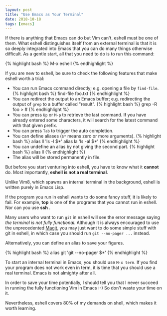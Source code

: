 ```yaml
---
layout: post
title: "Use Emacs as Your Terminal"
date: 2018-10-18
tags: [emacs]
---
```


If there is anything that Emacs can do but Vim can't, eshell must be one of them. What eshell distinguishes itself from an external terminal is that it is so deeply integrated into Emacs that you can do many things otherwise difficult. As a gentle start, all that you need to do is to run this command:

{% highlight bash %}
M-x eshell
{% endhighlight %}

If you are new to eshell, be sure to check the following features that make eshell worth a trial:

- You can run Emacs command directly; e.g. opening a file by `find-file`.
{% highlight bash %}
find-file foo.txt
{% endhighlight %}
- You can redirect the output to an Emacs buffer; e.g. redirecting the output of `grep` to a buffer called "result".
{% highlight bash %}
grep -R foo > #<buffer result>
{% endhighlight %}
- You can press `Up` or `M-p` to retrieve the last command. If you have already entered some characters, it will search for the latest command with that given prefix.
- You can press `Tab` to trigger the auto completion.
- You can define aliases (`$*` means zero or more arguments).
{% highlight bash %}
alias ll 'ls -l $\*'
alias la 'ls -al $\*'
{% endhighlight %}
- You can undefine an alias by not giving the second part.
{% highlight bash %}
alias ll
{% endhighlight %}
- The alias will be stored permanently in file.

But before you start venturing into eshell, you have to know what it **cannot** do. Most importantly, **eshell is not a real terminal**.

Unlike Vim8, which spawns an internal terminal in the background, eshell is written purely in Emacs Lisp.

If the program you run in eshell wants to do some fancy stuff, it is likely to fail. For example, **top** is one of the programs that you cannot run in eshell. Nor can you use **ssh** .

Many users who want to run `git` in eshell will see the error message saying *the terminal is not fully functional*. Although it is always encouraged to use the unprecedented [Magit](https://magit.vc), you may just want to do some simple stuff with git in eshell, in which case you should run `git --no-pager ...` instead.

Alternatively, you can define an alias to save your figures.

{% highlight bash %}
alias git 'git --no-pager $*'
{% endhighlight %}

To start an internal terminal in Emacs, you should use `M-x term`. If you find your program does not work even in term, it is time that you should use a real terminal. Emacs is not almighty after all.

In order to save your time potentially, I should tell you that I never succeed in running the fully functioning Vim in Emacs :-) So don't waste your time on it.

Nevertheless, eshell covers 80% of my demands on shell, which makes it worth learning.
